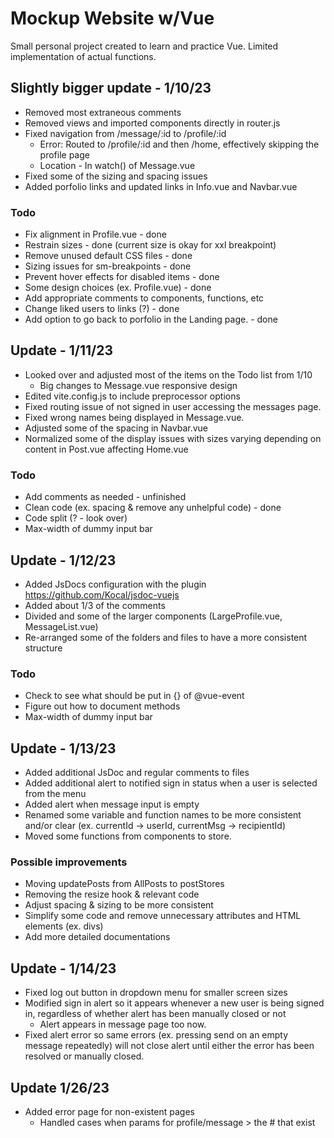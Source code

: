 # Mockup Website w/Vue

Small personal project created to learn and practice Vue. Limited implementation of actual functions. 

## Slightly bigger update - 1/10/23 
- Removed most extraneous comments 
- Removed views and imported components directly in router.js
- Fixed navigation from /message/:id to /profile/:id 
  - Error: Routed to /profile/:id and then /home, effectively skipping the profile page
  - Location - In watch() of Message.vue
- Fixed some of the sizing and spacing issues 
- Added porfolio links and updated links in Info.vue and Navbar.vue

### Todo
- Fix alignment in Profile.vue - done
- Restrain sizes - done (current size is okay for xxl breakpoint)
- Remove unused default CSS files - done
- Sizing issues for sm-breakpoints - done 
- Prevent hover effects for disabled items - done
- Some design choices (ex. Profile.vue) - done
- Add appropriate comments to components, functions, etc
- Change liked users to links (?) - done
- Add option to go back to porfolio in the Landing page. - done 

## Update - 1/11/23
- Looked over and adjusted most of the items on the Todo list from 1/10
  - Big changes to Message.vue responsive design 
- Edited vite.config.js to include preprocessor options
- Fixed routing issue of not signed in user accessing the messages page. 
- Fixed wrong names being displayed in Message.vue.
- Adjusted some of the spacing in Navbar.vue
- Normalized some of the display issues with sizes varying depending on content in Post.vue affecting Home.vue

### Todo 
- Add comments as needed - unfinished
- Clean code (ex. spacing & remove any unhelpful code) - done
- Code split (? - look over)
- Max-width of dummy input bar 

## Update - 1/12/23 
- Added JsDocs configuration with the plugin https://github.com/Kocal/jsdoc-vuejs 
- Added about 1/3 of the comments 
- Divided and some of the larger components (LargeProfile.vue, MessageList.vue)
- Re-arranged some of the folders and files to have a more consistent structure 

### Todo 
- Check to see what should be put in {} of @vue-event 
- Figure out how to document methods 
- Max-width of dummy input bar 


## Update - 1/13/23 
- Added additional JsDoc and regular comments to files 
- Added additional alert to notified sign in status when a user is selected from the menu 
- Added alert when message input is empty 
- Renamed some variable and function names to be more consistent and/or clear (ex. currentId -> userId, currentMsg -> recipientId)
- Moved some functions from components to store.

### Possible improvements
- Moving updatePosts from AllPosts to postStores
- Removing the resize hook & relevant code
- Adjust spacing & sizing to be more consistent 
- Simplify some code and remove unnecessary attributes and HTML elements (ex. divs)
- Add more detailed documentations


## Update - 1/14/23
- Fixed log out button in dropdown menu for smaller screen sizes
- Modified sign in alert so it appears whenever a new user is being signed in, regardless of whether alert has been manually closed or not 
  - Alert appears in message page too now.
- Fixed alert error so same errors (ex. pressing send on an empty message repeatedly) will not close alert until either the error has been resolved or manually closed. 


## Update 1/26/23 
- Added error page for non-existent pages 
  - Handled cases when params for profile/message > the # that exist 